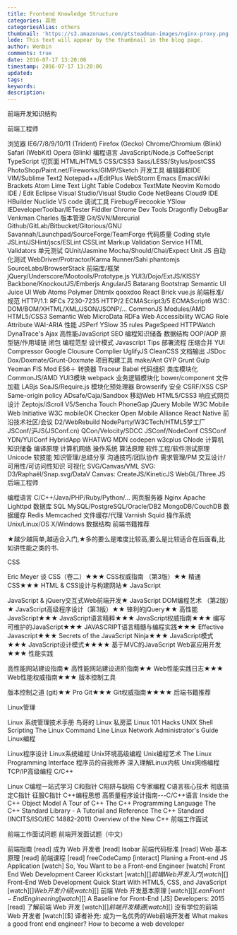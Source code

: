 ```yaml
---
title: Frontend Knowledge Structure
categories: 其他
categoriesAlias: others
thumbnail: 'https://s3.amazonaws.com/ptsteadman-images/nginx-proxy.png'
lede: This text will appear by the thumbnail in the blog page.
author: Wenbin
comments: true
date: 2016-07-17 13:20:06
timestamp: 2016-07-17 13:20:06
updated:
tags:
keywords:
description:
---
```



前端开发知识结构

前端工程师

浏览器
IE6/7/8/9/10/11 (Trident)
Firefox (Gecko)
Chrome/Chromium (Blink)
Safari (WebKit)
Opera (Blink)
编程语言
JavaScript/Node.js
CoffeeScript
TypeScript
切页面
HTML/HTML5
CSS/CSS3
Sass/LESS/Stylus/postCSS
PhotoShop/Paint.net/Fireworks/GIMP/Sketch
开发工具
编辑器和IDE
VIM/Sublime Text2
Notepad++/EditPlus
WebStorm
Emacs EmacsWiki
Brackets
Atom
Lime Text
Light Table
Codebox
TextMate
Neovim
Komodo IDE / Edit
Eclipse
Visual Studio/Visual Studio Code
NetBeans
Cloud9 IDE
HBuilder
Nuclide
VS code
调试工具
Firebug/Firecookie
YSlow
IEDeveloperToolbar/IETester
Fiddler
Chrome Dev Tools
Dragonfly
DebugBar
Venkman
Charles
版本管理
Git/SVN/Mercurial
Github/GitLab/Bitbucket/Gitorious/GNU Savannah/Launchpad/SourceForge/TeamForge
代码质量
Coding style
JSLint/JSHint/jscs/ESLint
CSSLint
Markup Validation Service
HTML Validators
单元测试
QUnit/Jasmine
Mocha/Should/Chai/Expect
Unit JS
自动化测试
WebDriver/Protractor/Karma Runner/Sahi
phantomjs
SourceLabs/BrowserStack
前端库/框架
jQuery/Underscore/Mootools/Prototype.js
YUI3/Dojo/ExtJS/KISSY
Backbone/KnockoutJS/Emberjs
AngularJS
Batarang
Bootstrap
Semantic UI
Juice UI
Web Atoms
Polymer
Dhtmlx
qooxdoo
React
Brick
vue.js
前端标准/规范
HTTP/1.1: RFCs 7230-7235
HTTP/2
ECMAScript3/5
ECMAScript6
W3C: DOM/BOM/XHTML/XML/JSON/JSONP/...
CommonJS Modules/AMD
HTML5/CSS3
Semantic Web
MicroData
RDFa
Web Accessibility
WCAG
Role Attribute
WAI-ARIA
性能
JSPerf
YSlow 35 rules
PageSpeed
HTTPWatch
DynaTrace's Ajax
高性能JavaScript
SEO
编程知识储备
数据结构
OOP/AOP
原型链/作用域链
闭包
编程范型
设计模式
Javascript Tips
部署流程
压缩合并
YUI Compressor
Google Clousure Complier
UglifyJS
CleanCSS
文档输出
JSDoc
Dox/Doxmate/Grunt-Doxmate
项目构建工具
make/Ant
GYP
Grunt
Gulp
Yeoman
FIS
Mod
ES6＋ 转换器
Traceur
Babel
代码组织
类库模块化
CommonJS/AMD
YUI3模块
webpack
业务逻辑模块化
bower/component
文件加载
LABjs
SeaJS/Require.js
模块化预处理器
Browserify
安全
CSRF/XSS
CSP
Same-origin policy
ADsafe/Caja/Sandbox
移动Web
HTML5/CSS3
响应式网页设计
Zeptojs/iScroll
V5/Sencha Touch
PhoneGap
jQuery Mobile
W3C Mobile Web Initiative
W3C mobileOK Checker
Open Mobile Alliance
React Native
前沿技术社区/会议
D2/WebRebuild
NodeParty/W3CTech/HTML5梦工厂
JSConf/沪JS(JSConf.cn)
QCon/Velocity/SDCC
JSConf/NodeConf
CSSConf
YDN/YUIConf
HybridApp
WHATWG
MDN
codepen
w3cplus
CNode
计算机知识储备
编译原理
计算机网络
操作系统
算法原理
软件工程/软件测试原理
Unicode
软技能
知识管理/总结分享
沟通技巧/团队协作
需求管理/PM
交互设计/可用性/可访问性知识
可视化
SVG/Canvas/VML
SVG: D3/Raphaël/Snap.svg/DataV
Canvas: CreateJS/KineticJS
WebGL/Three.JS
后端工程师

编程语言
C/C++/Java/PHP/Ruby/Python/...
网页服务器
Nginx
Apache
Lighttpd
数据库
SQL
MySQL/PostgreSQL/Oracle/DB2
MongoDB/CouchDB
数据缓存
Redis
Memcached
文件缓存/代理
Varnish
Squid
操作系统
Unix/Linux/OS X/Windows
数据结构
前端书籍推荐

★越少越简单,越适合入门,★多的要么是难度比较高,要么是比较适合在后面看,比如讲性能之类的书.

CSS

Eric Meyer 谈 CSS（卷二）★★★
CSS权威指南 （第3版）★★
精通CSS★★★
HTML & CSS设计与构建网站★
JavaScript

JavaScript & jQuery交互式Web前端开发★
JavaScript DOM编程艺术 （第2版）★
JavaScript高级程序设计（第3版）★★
锋利的jQuery★★
高性能JavaScript★★★
JavaScript语言精粹★★★
JavaScript权威指南★★★
编写可维护的JavaScript★★★
JAVASCRIPT语言精髓与编程实践★★★
Effective Javascript★★★
Secrets of the JavaScript Ninja★★★
JavaScript模式★★★
JavaScript设计模式★★★★
基于MVC的JavaScript Web富应用开发★★★
性能实践

高性能网站建设指南★
高性能网站建设进阶指南★★
Web性能实践日志★★★
Web性能权威指南★★★
版本控制工具

版本控制之道 (git)★★
Pro Git★★★
Git权威指南★★★★
后端书籍推荐

Linux管理

Linux 系统管理技术手册
鸟哥的 Linux 私房菜
Linux 101 Hacks
UNIX Shell Scripting
The Linux Command Line
Linux Network Administrator's Guide
Linux编程

Linux程序设计
Linux系统编程
Unix环境高级编程
Unix编程艺术
The Linux Programming Interface
程序员的自我修养
深入理解Linux内核
Unix网络编程
TCP/IP高级编程
C/C++

Linux C编程一站式学习
C和指针
C陷阱与缺陷
C专家编程
C语言核心技术
彻底搞定C指针
征服C指针
C++编程思想
高质量程序设计指南---C/C++语言
Inside the C++ Object Model
A Tour of C++
The C++ Programming Language
The C++ Standard Library - A Tutorial and Reference
The C++ Standard (INCITS/ISO/IEC 14882-2011)
Overview of the New C++
前端工作面试

前端工作面试问题
前端开发面试题（中文）



前端指南 [read]
成为 Web 开发者 [read]
Isobar 前端代码标准 [read]
Web 基本原理 [read]
前端课程 [read]
freeCodeCamp [interact]
Planing a Front-end JS Application [watch]
So, You Want to be a Front-end Engineer [watch]
Front End Web Development Career Kickstart [watch][$]
前端 Web 开发入门 [watch][$]
Front-End Web Development Quick Start With HTML5, CSS, and JavaScript [watch][$]
Web 开发介绍 [watch][$]
前端 Web 开发基本原理 [watch][$]
Lean Front-End Engineering [watch][$]
A Baseline for Front-End [JS] Developers: 2015 [read]
了解前端 Web 开发 [watch][$]
前端开发精通 [watch][$]
没有学位的前端 Web 开发者 [watch][$]
译者补充:
成为一名优秀的Web前端开发者
What makes a good front end engineer?
How to become a web developer
